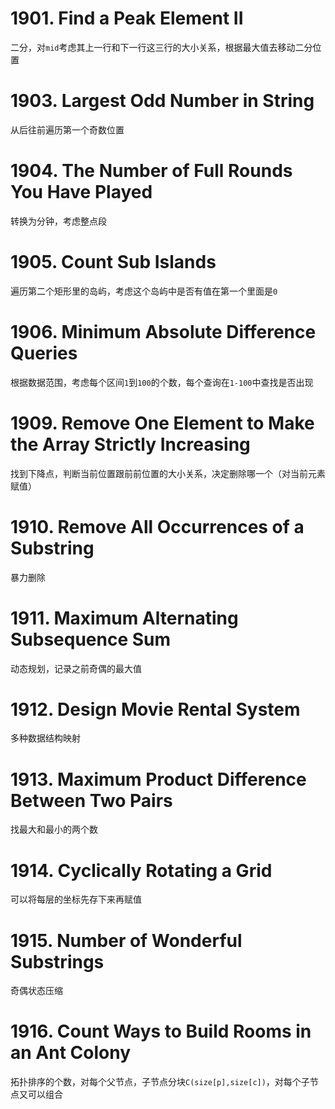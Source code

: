 # 1901. Find a Peak Element II
二分，对`mid`考虑其上一行和下一行这三行的大小关系，根据最大值去移动二分位置
# 1903. Largest Odd Number in String
从后往前遍历第一个奇数位置
# 1904. The Number of Full Rounds You Have Played
转换为分钟，考虑整点段
# 1905. Count Sub Islands
遍历第二个矩形里的岛屿，考虑这个岛屿中是否有值在第一个里面是`0`
# 1906. Minimum Absolute Difference Queries
根据数据范围，考虑每个区间`1`到`100`的个数，每个查询在`1-100`中查找是否出现
# 1909. Remove One Element to Make the Array Strictly Increasing
找到下降点，判断当前位置跟前前位置的大小关系，决定删除哪一个（对当前元素赋值）
# 1910. Remove All Occurrences of a Substring
暴力删除
# 1911. Maximum Alternating Subsequence Sum
动态规划，记录之前奇偶的最大值
# 1912. Design Movie Rental System
多种数据结构映射
# 1913. Maximum Product Difference Between Two Pairs
找最大和最小的两个数
# 1914. Cyclically Rotating a Grid
可以将每层的坐标先存下来再赋值
# 1915. Number of Wonderful Substrings
奇偶状态压缩
# 1916. Count Ways to Build Rooms in an Ant Colony
拓扑排序的个数，对每个父节点，子节点分块`C(size[p],size[c])`，对每个子节点又可以组合
